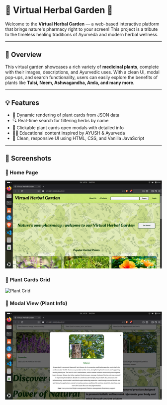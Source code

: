 
# 🌿 Virtual Herbal Garden 🌿

Welcome to the **Virtual Herbal Garden** — a web-based interactive platform that brings nature's pharmacy right to your screen! This project is a tribute to the timeless healing traditions of Ayurveda and modern herbal wellness.

---

## 🔮 Overview

This virtual garden showcases a rich variety of **medicinal plants**, complete with their images, descriptions, and Ayurvedic uses. With a clean UI, modal pop-ups, and search functionality, users can easily explore the benefits of plants like **Tulsi, Neem, Ashwagandha, Amla, and many more**.

---

## 💡 Features

- 🌱 Dynamic rendering of plant cards from JSON data  
- 🔍 Real-time search for filtering herbs by name  
- 📜 Clickable plant cards open modals with detailed info  
- 🧘‍♀️ Educational content inspired by AYUSH & Ayurveda  
- 🎨 Clean, responsive UI using HTML, CSS, and Vanilla JavaScript  

---
## 📸 Screenshots

### 🏡 Home Page  
![Home Page](/media/ScreenShots/HomePage.png)

### 🌿 Plant Cards Grid  
![Plant Grid](/media/ScreenShots/plantgrid.gif)

### 📜 Modal View (Plant Info)  
![Modal View](/media/ScreenShots/modalView.png)
